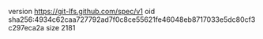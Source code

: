 version https://git-lfs.github.com/spec/v1
oid sha256:4934c62caa727792ad7f0c8ce55621fe46048eb8717033e5dc80cf3c297eca2a
size 2181
